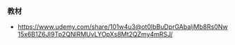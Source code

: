 ### 教材
- https://www.udemy.com/share/101w4u3@ot0IbBuDprGAbaljMb8Rs0Nw15x6B1Z6JI9Tp2QNlRMUvLYOpXs8Mt2QZmy4mRSJ/


